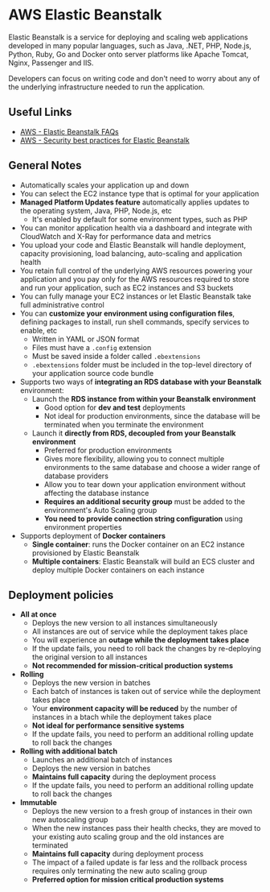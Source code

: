 # AWS Elastic Beanstalk
Elastic Beanstalk is a service for deploying and scaling web applications developed in many popular languages, such as Java, .NET, PHP, Node.js, Python, Ruby, Go and Docker onto server platforms like Apache Tomcat, Nginx, Passenger and IIS.

Developers can focus on writing code and don't need to worry about any of the underlying infrastructure needed to run the application.

## Useful Links
- [AWS - Elastic Beanstalk FAQs](https://aws.amazon.com/elasticbeanstalk/faqs/)
- [AWS - Security best practices for Elastic Beanstalk](https://docs.aws.amazon.com/elasticbeanstalk/latest/dg/security-best-practices.html) 

## General Notes
- Automatically scales your application up and down
- You can select the EC2 instance type that is optimal for your application
- **Managed Platform Updates feature** automatically applies updates to the operating system, Java, PHP, Node.js, etc
    - It's enabled by default for some environment types, such as PHP
- You can monitor application health via a dashboard and integrate with CloudWatch and X-Ray for performance data and metrics
- You upload your code and Elastic Beanstalk will handle deployment, capacity provisioning, load balancing, auto-scaling and application health
- You retain full control of the underlying AWS resources powering your application and you pay only for the AWS resources required to store and run your application, such as EC2 instances and S3 buckets
- You can fully manage your EC2 instances or let Elastic Beanstalk take full administrative control
- You can **customize your environment using configuration files**, defining packages to install, run shell commands, specify services to enable, etc
    - Written in YAML or JSON format
    - Files must have a `.config` extension
    - Must be saved inside a folder called `.ebextensions`
    - `.ebextensions` folder must be included in the top-level directory of your application source code bundle
- Supports two ways of **integrating an RDS database with your Beanstalk** environment:
    - Launch the **RDS instance from within your Beanstalk environment**
        - Good option for **dev and test** deployments
        - Not ideal for production environments, since the database will be terminated when you terminate the environment
    - Launch it **directly from RDS, decoupled from your Beanstalk environment**
        - Preferred for production environments
        - Gives more flexibility, allowing you to connect multiple environments to the same database and choose a wider range of database providers
        - Allow you to tear down your application environment without affecting the database instance
        - **Requires an additional security group** must be added to the environment's Auto Scaling group
        - **You need to provide connection string configuration** using environment properties
- Supports deployment of **Docker containers**
    - **Single container**: runs the Docker container on an EC2 instance provisioned by Elastic Beanstalk
    - **Multiple containers**: Elastic Beanstalk will build an ECS cluster and deploy multiple Docker containers on each instance

## Deployment policies
- **All at once**
    - Deploys the new version to all instances simultaneously
    - All instances are out of service while the deployment takes place
    - You will experience an **outage while the deployment takes place**
    - If the update fails, you need to roll back the changes by re-deploying the original version to all instances
    - **Not recommended for mission-critical production systems**
- **Rolling**
    - Deploys the new version in batches
    - Each batch of instances is taken out of service while the deployment takes place
    - Your **environment capacity will be reduced** by the number of instances in a btach while the deployment takes place
    - **Not ideal for performance sensitive systems**
    - If the update fails, you need to perform an additional rolling update to roll back the changes
- **Rolling with additional batch**
    - Launches an additional batch of instances
    - Deploys the new version in batches
    - **Maintains full capacity** during the deployment process
    - If the update fails, you need to perform an additional rolling update to roll back the changes
- **Immutable**
    - Deploys the new version to a fresh group of instances in their own new autoscaling group
    - When the new instances pass their health checks, they are moved to your existing auto scaling group and the old instances are terminated
    - **Maintains full capacity** during deployment process
    - The impact of a failed update is far less and the rollback process requires only terminating the new auto scaling group
    - **Preferred option for mission critical production systems**